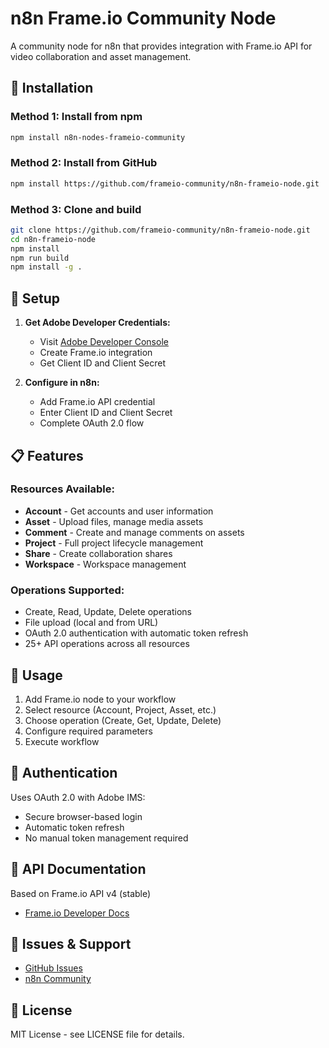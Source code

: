# n8n Frame.io Community Node

A community node for n8n that provides integration with Frame.io API for video collaboration and asset management.

## 🚀 Installation

### Method 1: Install from npm
```bash
npm install n8n-nodes-frameio-community
```

### Method 2: Install from GitHub
```bash
npm install https://github.com/frameio-community/n8n-frameio-node.git
```

### Method 3: Clone and build
```bash
git clone https://github.com/frameio-community/n8n-frameio-node.git
cd n8n-frameio-node
npm install
npm run build
npm install -g .
```

## 🔧 Setup

1. **Get Adobe Developer Credentials:**
   - Visit [Adobe Developer Console](https://developer.adobe.com/)
   - Create Frame.io integration
   - Get Client ID and Client Secret

2. **Configure in n8n:**
   - Add Frame.io API credential
   - Enter Client ID and Client Secret
   - Complete OAuth 2.0 flow

## 📋 Features

### Resources Available:
- **Account** - Get accounts and user information
- **Asset** - Upload files, manage media assets
- **Comment** - Create and manage comments on assets
- **Project** - Full project lifecycle management
- **Share** - Create collaboration shares
- **Workspace** - Workspace management

### Operations Supported:
- Create, Read, Update, Delete operations
- File upload (local and from URL)
- OAuth 2.0 authentication with automatic token refresh
- 25+ API operations across all resources

## 🎯 Usage

1. Add Frame.io node to your workflow
2. Select resource (Account, Project, Asset, etc.)
3. Choose operation (Create, Get, Update, Delete)
4. Configure required parameters
5. Execute workflow

## 🔑 Authentication

Uses OAuth 2.0 with Adobe IMS:
- Secure browser-based login
- Automatic token refresh
- No manual token management required

## 📖 API Documentation

Based on Frame.io API v4 (stable)
- [Frame.io Developer Docs](https://developer.adobe.com/frameio/api/current/)

## 🐛 Issues & Support

- [GitHub Issues](https://github.com/frameio-community/n8n-frameio-node/issues)
- [n8n Community](https://community.n8n.io/)

## 📄 License

MIT License - see LICENSE file for details.